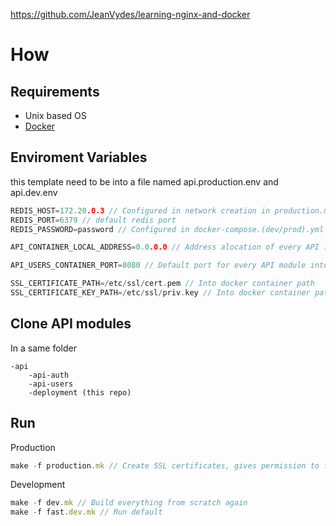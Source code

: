 https://github.com/JeanVydes/learning-nginx-and-docker

# How

## Requirements

- Unix based OS
- [Docker](https://docs.docker.com/engine/install/ubuntu/)

## Enviroment Variables

this template need to be into a file named api.production.env and api.dev.env
```go
REDIS_HOST=172.20.0.3 // Configured in network creation in production.mk
REDIS_PORT=6379 // default redis port
REDIS_PASSWORD=password // Configured in docker-compose.(dev/prod).yml

API_CONTAINER_LOCAL_ADDRESS=0.0.0.0 // Address alocation of every API into his own container

API_USERS_CONTAINER_PORT=8080 // Default port for every API module into his own container

SSL_CERTIFICATE_PATH=/etc/ssl/cert.pem // Into docker container path
SSL_CERTIFICATE_KEY_PATH=/etc/ssl/priv.key // Into docker container path
```

## Clone API modules

In a same folder

```
-api
    -api-auth
    -api-users
    -deployment (this repo)
```

## Run

Production

```js
make -f production.mk // Create SSL certificates, gives permission to file to execute, create docker network and compose up
```

Development

```js
make -f dev.mk // Build everything from scratch again
make -f fast.dev.mk // Run default
```
